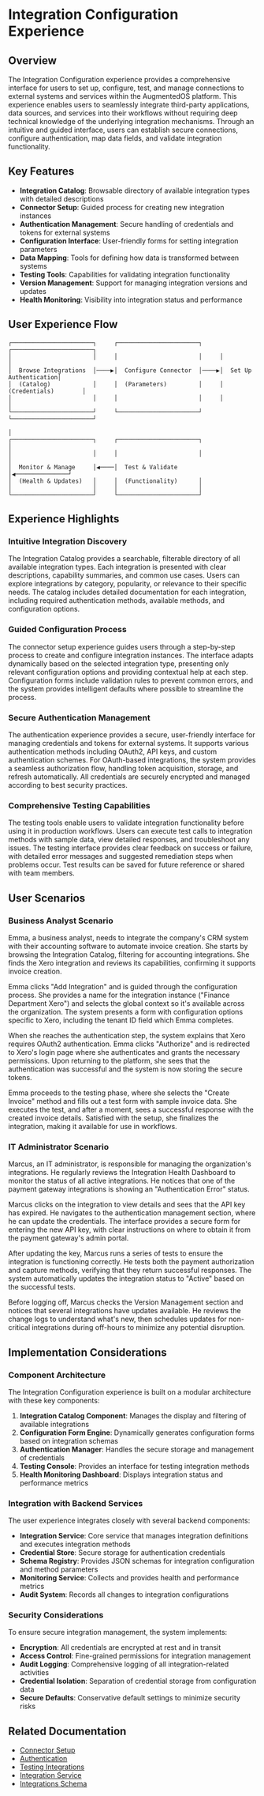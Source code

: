 # Integration Configuration Experience

## Overview

The Integration Configuration experience provides a comprehensive interface for users to set up, configure, test, and manage connections to external systems and services within the AugmentedOS platform. This experience enables users to seamlessly integrate third-party applications, data sources, and services into their workflows without requiring deep technical knowledge of the underlying integration mechanisms. Through an intuitive and guided interface, users can establish secure connections, configure authentication, map data fields, and validate integration functionality.

## Key Features

* **Integration Catalog**: Browsable directory of available integration types with detailed descriptions
* **Connector Setup**: Guided process for creating new integration instances
* **Authentication Management**: Secure handling of credentials and tokens for external systems
* **Configuration Interface**: User-friendly forms for setting integration parameters
* **Data Mapping**: Tools for defining how data is transformed between systems
* **Testing Tools**: Capabilities for validating integration functionality
* **Version Management**: Support for managing integration versions and updates
* **Health Monitoring**: Visibility into integration status and performance

## User Experience Flow

```
┌───────────────────────┐     ┌───────────────────────┐     ┌───────────────────────┐
│                       │     │                       │     │                       │
│  Browse Integrations  │────▶│  Configure Connector  │────▶│  Set Up Authentication│
│  (Catalog)            │     │  (Parameters)         │     │  (Credentials)        │
│                       │     │                       │     │                       │
└───────────────────────┘     └───────────────────────┘     └───────────────────────┘
                                                                        │
┌───────────────────────┐     ┌───────────────────────┐                │
│                       │     │                       │                │
│  Monitor & Manage     │◀────│  Test & Validate      │◀───────────────┘
│  (Health & Updates)   │     │  (Functionality)      │
│                       │     │                       │
└───────────────────────┘     └───────────────────────┘
```

## Experience Highlights

### Intuitive Integration Discovery

The Integration Catalog provides a searchable, filterable directory of all available integration types. Each integration is presented with clear descriptions, capability summaries, and common use cases. Users can explore integrations by category, popularity, or relevance to their specific needs. The catalog includes detailed documentation for each integration, including required authentication methods, available methods, and configuration options.

### Guided Configuration Process

The connector setup experience guides users through a step-by-step process to create and configure integration instances. The interface adapts dynamically based on the selected integration type, presenting only relevant configuration options and providing contextual help at each step. Configuration forms include validation rules to prevent common errors, and the system provides intelligent defaults where possible to streamline the process.

### Secure Authentication Management

The authentication experience provides a secure, user-friendly interface for managing credentials and tokens for external systems. It supports various authentication methods including OAuth2, API keys, and custom authentication schemes. For OAuth-based integrations, the system provides a seamless authorization flow, handling token acquisition, storage, and refresh automatically. All credentials are securely encrypted and managed according to best security practices.

### Comprehensive Testing Capabilities

The testing tools enable users to validate integration functionality before using it in production workflows. Users can execute test calls to integration methods with sample data, view detailed responses, and troubleshoot any issues. The testing interface provides clear feedback on success or failure, with detailed error messages and suggested remediation steps when problems occur. Test results can be saved for future reference or shared with team members.

## User Scenarios

### Business Analyst Scenario

Emma, a business analyst, needs to integrate the company's CRM system with their accounting software to automate invoice creation. She starts by browsing the Integration Catalog, filtering for accounting integrations. She finds the Xero integration and reviews its capabilities, confirming it supports invoice creation.

Emma clicks "Add Integration" and is guided through the configuration process. She provides a name for the integration instance ("Finance Department Xero") and selects the global context so it's available across the organization. The system presents a form with configuration options specific to Xero, including the tenant ID field which Emma completes.

When she reaches the authentication step, the system explains that Xero requires OAuth2 authentication. Emma clicks "Authorize" and is redirected to Xero's login page where she authenticates and grants the necessary permissions. Upon returning to the platform, she sees that the authentication was successful and the system is now storing the secure tokens.

Emma proceeds to the testing phase, where she selects the "Create Invoice" method and fills out a test form with sample invoice data. She executes the test, and after a moment, sees a successful response with the created invoice details. Satisfied with the setup, she finalizes the integration, making it available for use in workflows.

### IT Administrator Scenario

Marcus, an IT administrator, is responsible for managing the organization's integrations. He regularly reviews the Integration Health Dashboard to monitor the status of all active integrations. He notices that one of the payment gateway integrations is showing an "Authentication Error" status.

Marcus clicks on the integration to view details and sees that the API key has expired. He navigates to the authentication management section, where he can update the credentials. The interface provides a secure form for entering the new API key, with clear instructions on where to obtain it from the payment gateway's admin portal.

After updating the key, Marcus runs a series of tests to ensure the integration is functioning correctly. He tests both the payment authorization and capture methods, verifying that they return successful responses. The system automatically updates the integration status to "Active" based on the successful tests.

Before logging off, Marcus checks the Version Management section and notices that several integrations have updates available. He reviews the change logs to understand what's new, then schedules updates for non-critical integrations during off-hours to minimize any potential disruption.

## Implementation Considerations

### Component Architecture

The Integration Configuration experience is built on a modular architecture with these key components:


1. **Integration Catalog Component**: Manages the display and filtering of available integrations
2. **Configuration Form Engine**: Dynamically generates configuration forms based on integration schemas
3. **Authentication Manager**: Handles the secure storage and management of credentials
4. **Testing Console**: Provides an interface for testing integration methods
5. **Health Monitoring Dashboard**: Displays integration status and performance metrics

### Integration with Backend Services

The user experience integrates closely with several backend components:

* **Integration Service**: Core service that manages integration definitions and executes integration methods
* **Credential Store**: Secure storage for authentication credentials
* **Schema Registry**: Provides JSON schemas for integration configuration and method parameters
* **Monitoring Service**: Collects and provides health and performance metrics
* **Audit System**: Records all changes to integration configurations

### Security Considerations

To ensure secure integration management, the system implements:

* **Encryption**: All credentials are encrypted at rest and in transit
* **Access Control**: Fine-grained permissions for integration management
* **Audit Logging**: Comprehensive logging of all integration-related activities
* **Credential Isolation**: Separation of credential storage from configuration data
* **Secure Defaults**: Conservative default settings to minimize security risks

## Related Documentation

* [Connector Setup](./connector_setup.md)
* [Authentication](./authentication.md)
* [Testing Integrations](./testing_integrations.md)
* [Integration Service](../../integration_service.md)
* [Integrations Schema](.././schemas/integrations.md)


